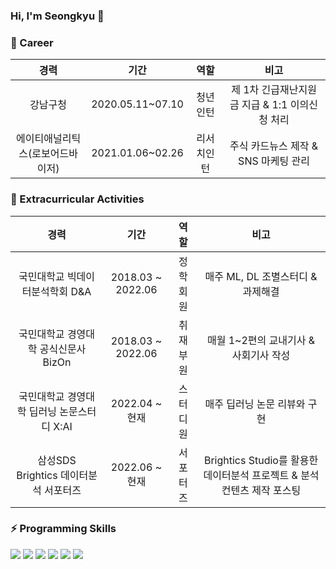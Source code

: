 ### Hi, I'm Seongkyu 👋

<!--
**kyuhub/kyuhub** is a ✨ _special_ ✨ repository because its `README.md` (this file) appears on your GitHub profile.

Here are some ideas to get you started:

- 🔭 I’m currently working on ...
- 🌱 I’m currently learning ...
- 👯 I’m looking to collaborate on ...
- 🤔 I’m looking for help with ...
- 💬 Ask me about ...
- 📫 How to reach me: ...
- 😄 Pronouns: ...
- ⚡ Fun fact: ...
-->



### 🌱 Career
|경력|기간|역할|비고|
|:---:|:---:|:---:|:---:|
|강남구청|2020.05.11~07.10|청년인턴|제 1차 긴급재난지원금 지급 & 1:1 이의신청 처리|
|에이티애널리틱스(로보어드바이저)|2021.01.06~02.26|리서치인턴|주식 카드뉴스 제작 & SNS 마케팅 관리|

### 💬 Extracurricular Activities
|경력|기간|역할|비고|
|:---:|:---:|:---:|:---:|
|국민대학교 빅데이터분석학회 D&A|2018.03 ~ 2022.06|정학회원|매주 ML, DL 조별스터디 & 과제해결|
|국민대학교 경영대학 공식신문사 BizOn|2018.03 ~ 2022.06|취재부원|매월 1~2편의 교내기사 & 사회기사 작성|
|국민대학교 경영대학 딥러닝 논문스터디 X:AI|2022.04 ~ 현재|스터디원|매주 딥러닝 논문 리뷰와 구현|
|삼성SDS Brightics 데이터분석 서포터즈|2022.06 ~ 현재|서포터즈|Brightics Studio를 활용한 데이터분석 프로젝트 & 분석 컨텐츠 제작 포스팅|

### ⚡ Programming Skills
<img src="https://img.shields.io/badge/Python-3776AB?style=flat-square&logo=Python&logoColor=white"> <img src="https://img.shields.io/badge/Jupyter-F37626?style=flat-square&logo=Jupyter&logoColor=white"/> <img src="https://img.shields.io/badge/RStudio-75AADB?style=flat-square&logo=RStudio&logoColor=white"/> <img src="https://img.shields.io/badge/MySQL-4479A1?style=flat-square&logo=MySQL&logoColor=white"/> <img src="https://img.shields.io/badge/Qgis-589632?style=flat-square&logo=Qgis&logoColor=white"/> <img src="https://img.shields.io/badge/Pytorch-3776AB?style=flat-square&logo=Pytorch&logoColor=white"/>
